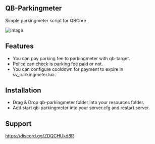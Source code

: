 ## QB-Parkingmeter
Simple parkingmeter script for QBCore

![image](https://i.gyazo.com/8221327ccdd0a99b9556f5e9673df265.png)

## Features
- You can pay parking fee to parkingmeter with qb-target.
- Police can check is parking fee paid or not.
- You can configure cooldown for payment to expire in sv_parkingmeter.lua.

## Installation
- Drag & Drop qb-parkingmeter folder into your resources folder.
- Add start qb-parkingmeter into your server.cfg and restart server.

## Support
https://discord.gg/ZDQCHUkd8R